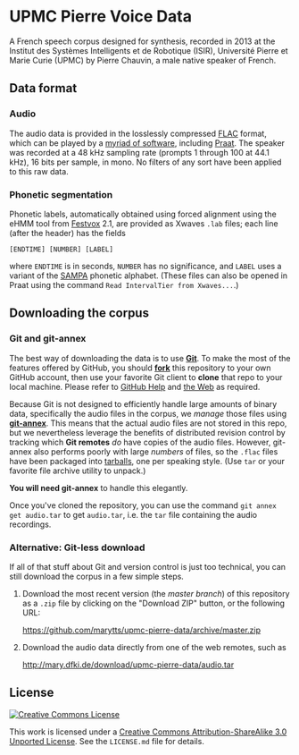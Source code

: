 # UPMC Pierre Voice Data

A French speech corpus designed for synthesis, recorded in 2013 at the Institut des Systèmes Intelligents et de Robotique (ISIR), Université Pierre et Marie Curie (UPMC) by Pierre Chauvin, a male native speaker of French.

## Data format

### Audio

The audio data is provided in the losslessly compressed [FLAC](https://xiph.org/flac/) format, which can be played by a [myriad of software](https://xiph.org/flac/links.html#software), including [Praat](http://praat.org/).
The speaker was recorded at a 48 kHz sampling rate (prompts 1 through 100 at 44.1 kHz), 16 bits per sample, in mono.
No filters of any sort have been applied to this raw data.

### Phonetic segmentation

Phonetic labels, automatically obtained using forced alignment using the eHMM tool from [Festvox](http://festvox.org/) 2.1, are provided as Xwaves `.lab` files;
each line (after the header) has the fields

    [ENDTIME] [NUMBER] [LABEL]

where `ENDTIME` is in seconds, `NUMBER` has no significance, and `LABEL` uses a variant of the [SAMPA](http://www.phon.ucl.ac.uk/home/sampa/) phonetic alphabet.
(These files can also be opened in Praat using the command `Read IntervalTier from Xwaves...`.)

## Downloading the corpus

### Git and git-annex

The best way of downloading the data is to use [**Git**](http://git-scm.com/).
To make the most of the features offered by GitHub, you should [**fork**](https://github.com/marytts/upmc-pierre-data/fork) this repository to your own GitHub account, then use your favorite Git client to **clone** that repo to your local machine.
Please refer to [GitHub Help](https://help.github.com/) and [the Web](http://google.com/) as required.

Because Git is not designed to efficiently handle large amounts of binary data, specifically the audio files in the corpus, we *manage* those files using [**git-annex**](http://git-annex.branchable.com/).
This means that the actual audio files are not stored in this repo, but we nevertheless leverage the benefits of distributed revision control by tracking which **Git remotes** *do* have copies of the audio files.
However, git-annex also performs poorly with large *numbers* of files, so the `.flac` files have been packaged into [tarballs](http://en.wikipedia.org/wiki/Tar_%28computing%29), one per speaking style.
(Use `tar` or your favorite file archive utility to unpack.)

**You will need git-annex** to handle this elegantly.

Once you've cloned the repository, you can use the command `git annex get audio.tar` to get `audio.tar`, i.e. the `tar` file containing the audio recordings.

### Alternative: Git-less download

If all of that stuff about Git and version control is just too technical, you can still download the corpus in a few simple steps.

1. Download the most recent version (the *master branch*) of this repository as a `.zip` file by clicking on the "Download ZIP" button, or the following URL:

    <https://github.com/marytts/upmc-pierre-data/archive/master.zip>

2. Download the audio data directly from one of the web remotes, such as

    <http://mary.dfki.de/download/upmc-pierre-data/audio.tar>

## License

[![Creative Commons License](http://mirrors.creativecommons.org/presskit/buttons/88x31/svg/by-sa.svg)](http://creativecommons.org/licenses/by-sa/3.0/)

This work is licensed under a [Creative Commons Attribution-ShareAlike 3.0 Unported License](http://creativecommons.org/licenses/by-sa/3.0/).
See the `LICENSE.md` file for details.

